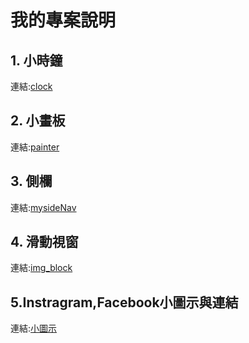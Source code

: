 # 我的專案說明

## 1. 小時鐘

連結:[clock](clock.md)

## 2. 小畫板

連結:[painter](painter.md)

## 3. 側欄

連結:[mysideNav](mysideNav.md)

## 4. 滑動視窗

連結:[img_block](img_block.md)

## 5.Instragram,Facebook小圖示與連結

連結:[小圖示](a.md)
